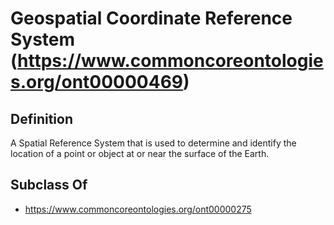 # Geospatial Coordinate Reference System (https://www.commoncoreontologies.org/ont00000469)

## Definition
A Spatial Reference System that is used to determine and identify the location of a point or object at or near the surface of the Earth.

## Subclass Of
- https://www.commoncoreontologies.org/ont00000275

